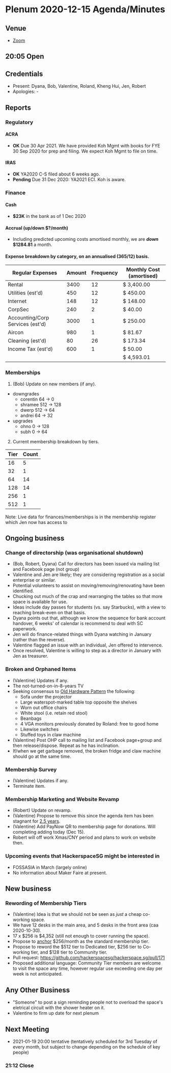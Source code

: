 # Plenum 2020-12-15 Agenda/Minutes

## Venue
- [Zoom](https://us02web.zoom.us/j/83591014534?pwd=YlFObzJ5QnE0ZE94Vi9FdWxTU1U2UT09)

## 20:05 Open

## Credentials
- Present: Dyana, Bob, Valentine, Roland, Kheng Hui, Jen, Robert
- Apologies: -

## Reports

### Regulatory

#### ACRA
- **OK** Due 30 Apr 2021. We have provided Koh Mgmt with books for FYE 30 Sep 2020 for prep and filing. We expect Koh Mgmt to file on time.

#### IRAS
- **OK** YA2020 C-S filed about 6 weeks ago.
- **Pending** Due 31 Dec 2020: YA2021 ECI. Koh is aware.

### Finance

#### Cash
- **$23K** in the bank as of 1 Dec 2020

#### Accrual (up/down $?/month)
- Including predicted upcoming costs amortised monthly, we are **_down_ $1284.81** a month.

#### Expense breakdown by category, on an annualised (365/12) basis.
Regular Expenses | Amount | Frequency | Monthly Cost (amortised)
-- | -- | -- | --
Rental | 3400 | 12 | $ 3,400.00
Utilities (est'd) | 450 | 12 | $ 450.00
Internet | 148 | 12 | $ 148.00
CorpSec | 240 | 2 | $ 40.00
Accounting/Corp Services (est'd) | 3000 | 1 | $ 250.00
Aircon | 980 | 1 | $ 81.67
Cleaning (est'd) | 80 | 26 | $ 173.34
Income Tax (est'd) | 600 | 1 | $ 50.00
  |   |   | $ 4,593.01

### Memberships
1. (Bob) Update on new members (if any).
  - downgrades
    - corentin 64 -> 0
    - shramee 512 -> 128
    - dwerp 512 -> 64
    - andrei 64 -> 32
  - upgrades
    - ohno 0 -> 128
    - subh 0 -> 64

2. Current membership breakdown by tiers.

| Tier | Count |
| --   | --    |
| 16   | 5     |
| 32   | 1     |
| 64   | 14    |
| 128  | 14    |
| 256  | 1     |
| 512  | 1     |

Note: Live data for finances/memberships is in the membership register which Jen now has access to

## Ongoing business

### Change of directorship (was organisational shutdown)
- (Bob, Robert, Dyana) Call for directors has been issued via mailing list and Facebook page (not group)
 - Valentine and Jen are likely; they are considering registration as a social enterprise or similar.
 - Potential volunteers to assist on moving/removing/renovating have been identified.
 - Chucking out much of the crap and rearranging the tables so that more space is available for use.
 - Ideas include day passes for students (vs. say Starbucks), with a view to reaching break-even on that basis.
 - Dyana points out that, although we know the sequence for bank account handover, 6 weeks' of calendar is recommend to deal with SC paperwork.
 - Jen will do finance-related things with Dyana watching in January (rather than the reverse).
 - Valentine flagged an issue with an individual, Jen offered to intervence.
 - Once resolved, Valentine is willing to step as a director in January with Jen as treasurer.

### Broken and Orphaned Items
- (Valentine) Updates if any.
 - The not-turned-on-in-8-years TV
- Seeking consensus to [Old Hardware Pattern](https://wiki.hackerspaces.org/The_Old_Hardware_Pattern) the following:
  - Sofa under the projector
  - Large waterspot-marked table top opposite the shelves
  - Worn out office chairs
  - White stool (i.e. retain red stool)
  - Beanbags
  - 4 VGA monitors previously donated by Roland: free to good home
  - Likewise switches
  - Stuffed toys in claw machine
 - (Valentine) Post OHP call to mailing list and Facebook page+group and then release/dispose. Repeat as he has inclination.
- If/when we get garbage removed, the broken fridge and claw machine should go at the same time.

### Membership Survey
- (Valentine) Updates if any.
- Terminate item.

### Membership Marketing and Website Revamp
- (Robert) Update on revamp.
- (Valentine) Propose to remove this since the agenda item has been stagnant for [2.5 years](https://hackerspace.sg/plenum/2018-05-17/).
- (Valentine) Add PayNow QR to membership page for donations. Will completing adding today (Dec 15).
- Robert will off work Xmas/CNY period and plans to work on website then.

### Upcoming events that HackerspaceSG might be interested in
- FOSSASIA in March (largely online)
- No information about Maker Faire at present.

## New business

### Rewording of Membership Tiers
- (Valentine) Idea is that we should not be seen as _just_ a cheap co-working space.
- We have 12 desks in the main area, and 5 desks in the front area (caa 2020-10-30).
- 17 x $256 is $4,352 (still not enough to cover running the space).
- Propose to [anchor](https://en.wikipedia.org/wiki/Anchoring_(cognitive_bias)) $256/month as the standard membership tier.
- Propose to reword the $512 tier to Dedicated tier, $256 tier to Co-working tier, and $128 tier to Community tier.
- Pull request: https://github.com/hackerspacesg/hackerspace.sg/pull/171
- Proposed additional language: Community Tier members are welcome to visit the space any time, however regular use exceeding one day per week is not anticipated.

## Any Other Business

- "Someone" to post a sign reminding people not to overload the space's eletrical circuit with the shower heater on it.
- Valentine to firm up date for next plenum

## Next Meeting
- 2021-01-19 20:00 tentative (tentatively scheduled for 3rd Tuesday of every month, but subject to change depending on the schedule of key people)

### 21:12 Close
